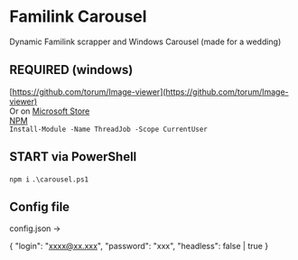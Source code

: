 # Familink Carousel
Dynamic Familink scrapper and Windows Carousel (made for a wedding)

## REQUIRED (windows)
[https://github.com/torum/Image-viewer](https://github.com/torum/Image-viewer)   
Or on [Microsoft Store](https://www.microsoft.com/fr-fr/p/simple-image-viewer/9nnzpqd4wjck?rtc=1&activetab=pivot:overviewtab)   
[NPM](https://nodejs.org/en/download/)   
`Install-Module -Name ThreadJob -Scope CurrentUser`   

## START via PowerShell
`npm i`
`.\carousel.ps1`

## Config file
config.json -> 

{
	"login": "xxxx@xx.xxx",
	"password": "xxx",
	"headless": false | true
}
